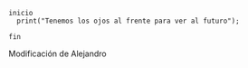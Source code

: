 ```
inicio 
  print("Tenemos los ojos al frente para ver al futuro");

fin
```
 Modificación de Alejandro

